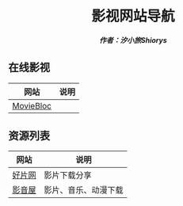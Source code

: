 <center><h1>影视网站导航</h1></center>

<center><h5>作者：汐小旅Shiorys</h5></center>



## 在线影视

| 网站                                    | 说明 |
| --------------------------------------- | ---- |
| [MovieBloc](https://www.moviebloc.com/) |      |





## 资源列表

| 网站                                 | 说明                 |
| ------------------------------------ | -------------------- |
| [好片网](https://www.cnwml.com/)     | 影片下载分享         |
| [影音屋](https://www.yingyinwu.com/) | 影片、音乐、动漫下载 |


